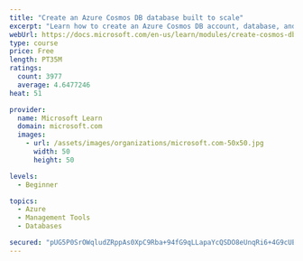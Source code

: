```yaml
---
title: "Create an Azure Cosmos DB database built to scale"
excerpt: "Learn how to create an Azure Cosmos DB account, database, and container built to scale as your application grows."
webUrl: https://docs.microsoft.com/en-us/learn/modules/create-cosmos-db-for-scale/
type: course
price: Free
length: PT35M
ratings:
  count: 3977
  average: 4.6477246
heat: 51

provider:
  name: Microsoft Learn
  domain: microsoft.com
  images:
    - url: /assets/images/organizations/microsoft.com-50x50.jpg
      width: 50
      height: 50

levels:
  - Beginner

topics:
  - Azure
  - Management Tools
  - Databases

secured: "pUG5P0SrOWqludZRppAs0XpC9Rba+94fG9qLLapaYcQSDO8eUnqRi6+4G9cUEuQzdt5dkJ38l/ctqJpy1wyJ769NIH6/+9pKgIu8qdY7v7L6nFKMXPn+k+nzdKLBMjCZeRbJvI9WHbww1Vf2anz5bY72WpF7ykVkNsR/KMb2yC8+MbY5uxUOZXngNR17n0Ew0sJPRhbMZU9bxtsBpH+q7Lt5DoMaByAl425/07gDCASKTuDK8f7jBY/bEIYBcYYJZDBfeeAYzZ0tupWu3dwbACMwwjMMBw5R2OH0nLHD8QfAipZ151c5vCvxuJ2QjUDOAD5jrLcAATsmt0UCpdz+mdeFUutbOpdWwg6FR8WYYphJR7q0xyWphwthPz0RAwNF4kgc6g9kI/k9oEwa1cm3WtekjM8tMJLR7fu8QTagnSI=;3nePWw5JjOMg27EEzI+clg=="
---
```


